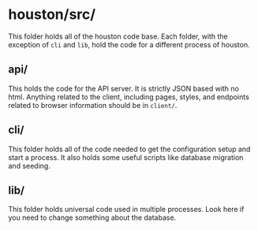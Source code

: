 # houston/src/

This folder holds all of the houston code base. Each folder, with the exception
of `cli` and `lib`, hold the code for a different process of houston.

## api/

This holds the code for the API server. It is strictly JSON based with no html.
Anything related to the client, including pages, styles, and endpoints related
to browser information should be in `client/`.

## cli/

This folder holds all of the code needed to get the configuration setup and
start a process. It also holds some useful scripts like database migration
and seeding.

## lib/

This folder holds universal code used in multiple processes. Look here if you
need to change something about the database.
